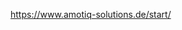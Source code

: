 https://www.amotiq-solutions.de/start/

<!---
amotiq/amotiq is a ✨ special ✨ repository because its `README.md` (this file) appears on your GitHub profile.
You can click the Preview link to take a look at your changes.
--->
